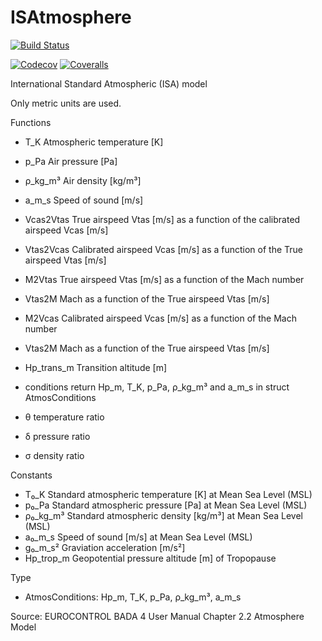 # ISAtmosphere

[![Build Status](https://travis-ci.com/rjdverbeek-tud/ISAtmosphere.jl.svg?branch=master)](https://travis-ci.com/rjdverbeek-tud/ISAtmosphere.jl)
<!-- [![Build Status](https://ci.appveyor.com/api/projects/status/github/rjdverbeek-tud/ISAtmosphere.jl?svg=true)](https://ci.appveyor.com/project/rjdverbeek-tud/ISAtmosphere-jl) -->
[![Codecov](https://codecov.io/gh/rjdverbeek-tud/ISAtmosphere.jl/branch/master/graph/badge.svg)](https://codecov.io/gh/rjdverbeek-tud/ISAtmosphere.jl)
[![Coveralls](https://coveralls.io/repos/github/rjdverbeek-tud/ISAtmosphere.jl/badge.svg?branch=master)](https://coveralls.io/github/rjdverbeek-tud/ISAtmosphere.jl?branch=master)

International Standard Atmospheric (ISA) model

Only metric units are used.

Functions
* T_K     Atmospheric temperature [K]
* p_Pa    Air pressure [Pa]
* ρ_kg_m³ Air density [kg/m³]
* a_m_s   Speed of sound [m/s]
* Vcas2Vtas True airspeed Vtas [m/s] as a function of the calibrated airspeed Vcas [m/s]
* Vtas2Vcas Calibrated airspeed Vcas [m/s] as a function of the True airspeed Vtas [m/s]
* M2Vtas  True airspeed Vtas [m/s] as a function of the Mach number
* Vtas2M  Mach as a function of the True airspeed Vtas [m/s]
* M2Vcas  Calibrated airspeed Vcas [m/s] as a function of the Mach number
* Vtas2M  Mach as a function of the True airspeed Vtas [m/s]
* Hp_trans_m Transition altitude [m]
* conditions return Hp_m, T_K, p_Pa, ρ_kg_m³ and a_m_s in struct AtmosConditions

* θ   temperature ratio
* δ   pressure ratio
* σ   density ratio

Constants
* T₀_K    Standard atmospheric temperature [K] at Mean Sea Level (MSL)
* p₀_Pa   Standard atmospheric pressure [Pa] at Mean Sea Level (MSL)
* ρ₀_kg_m³  Standard atmospheric density [kg/m³] at Mean Sea Level (MSL)
* a₀_m_s  Speed of sound [m/s] at Mean Sea Level (MSL)
* g₀_m_s² Graviation acceleration [m/s²]
* Hp_trop_m Geopotential pressure altitude [m] of Tropopause

Type
* AtmosConditions: Hp_m, T_K, p_Pa, ρ_kg_m³, a_m_s

Source: EUROCONTROL BADA 4 User Manual Chapter 2.2 Atmosphere Model
